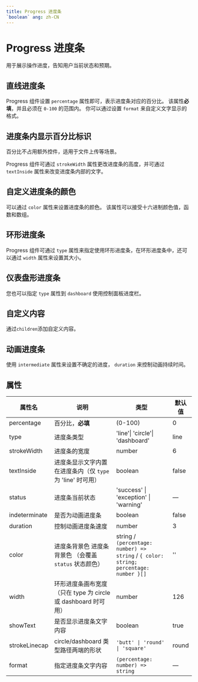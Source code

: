 ```yaml
---
title: Progress 进度条
`boolean` ang: zh-CN
---
```


# Progress 进度条

用于展示操作进度，告知用户当前状态和预期。

## 直线进度条

Progress 组件设置 `percentage` 属性即可，表示进度条对应的百分比。 该属性**必填**，并且必须在 `0-100` 的范围内。 你可以通过设置 `format` 来自定义文字显示的格式。

<code src="./linear-progress-bar.tsx"></code>

## 进度条内显示百分比标识

百分比不占用额外控件，适用于文件上传等场景。

Progress 组件可通过 `strokeWidth` 属性更改进度条的高度，并可通过 `textInside` 属性来改变进度条内部的文字。

<code src="./internal-percentage.tsx"></code>

## 自定义进度条的颜色

可以通过 `color` 属性来设置进度条的颜色。 该属性可以接受十六进制颜色值，函数和数组。

<code src="./custom-color.tsx"></code>

## 环形进度条

Progress 组件可通过 `type` 属性来指定使用环形进度条，在环形进度条中，还可以通过 `width` 属性来设置其大小。

<code src="./circular-progress-bar.tsx"></code>

## 仪表盘形进度条

您也可以指定 `type` 属性到 `dashboard` 使用控制面板进度栏。

<code src="./dashboard-progress-bar.tsx"></code>

## 自定义内容

通过`children`添加自定义内容。

<code src="./customized-content.tsx"></code>

## 动画进度条

使用 `intermediate` 属性来设置不确定的进度， `duration` 来控制动画持续时间。

<code src="./indeterminate-progress.tsx"></code>

## 属性

| 属性名        | 说明                                                          | 类型                                                                                                                                         | 默认值 |
| ------------- | ------------------------------------------------------------- | -------------------------------------------------------------------------------------------------------------------------------------------- | ------ |
| percentage    | 百分比，**必填**                                              | <Enum type="number">(0-100)</Enum>                                                                                                           | 0      |
| type          | 进度条类型                                                    | <Enum>'line'\| 'circle'\| 'dashboard'</Enum>                                                                                                 | line   |
| strokeWidth   | 进度条的宽度                                                  | number                                                                                                                                       | 6      |
| textInside    | 进度条显示文字内置在进度条内（仅 `type` 为 'line' 时可用）    | boolean                                                                                                                                      | false  |
| status        | 进度条当前状态                                                | <Enum> 'success' \| 'exception' \| 'warning'</Enum>                                                                                          | —      |
| indeterminate | 是否为动画进度条                                              | boolean                                                                                                                                      | false  |
| duration      | 控制动画进度条速度                                            | number                                                                                                                                       | 3      |
| color         | 进度条背景色 进度条背景色 （会覆盖 `status` 状态颜色）        | string / <Enum type="Function">`(percentage: number) => string`</Enum> / <Enum type="Array">`{ color: string; percentage: number }[]`</Enum> | ''     |
| width         | 环形进度条画布宽度（只在 type 为 circle 或 dashboard 时可用） | number                                                                                                                                       | 126    |
| showText      | 是否显示进度条文字内容                                        | boolean                                                                                                                                      | true   |
| strokeLinecap | circle/dashboard 类型路径两端的形状                           | <Enum>`'butt' \| 'round' \| 'square'`</Enum>                                                                                                 | round  |
| format        | 指定进度条文字内容                                            | <Enum type="Function">`(percentage: number) => string`</Enum>                                                                                | —      |
